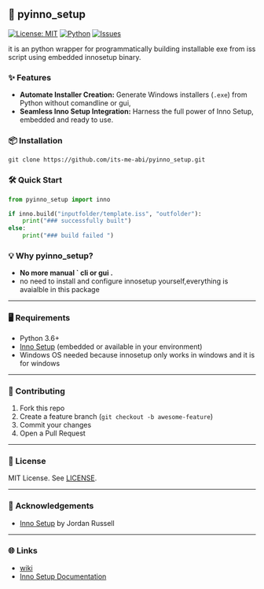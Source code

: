 
## 🚀 pyinno_setup
[![License: MIT](https://img.shields.io/badge/License-MIT-blue.svg)](https://www.gnu.org/licenses/gpl-3.0)
[![Python](https://img.shields.io/badge/Python-3.6%2B-blue.svg)](https://www.python.org/)
[![Issues](https://img.shields.io/github/issues/its-me-abi/pyinno_setup.svg)](https://github.com/its-me-abi/pyinno_setup/issues)

it is an python wrapper for programmatically building installable exe from iss script using embedded innosetup binary.  


### ✨ Features

- **Automate Installer Creation:** Generate Windows installers (`.exe`) from Python without comandline or gui,
- **Seamless Inno Setup Integration:** Harness the full power of Inno Setup, embedded and ready to use.

### 📦 Installation

```from source:
git clone https://github.com/its-me-abi/pyinno_setup.git

```

### 🛠️ Quick Start

```python
from pyinno_setup import inno

if inno.build("inputfolder/template.iss", "outfolder"):
    print("### successfully built")
else:
    print("### build failed ")
```

### 💡 Why pyinno_setup?

- **No more manual ` cli or gui .**
- no need to install and configure innosetup yourself,everything is avaialble in this package
---

### 🖥️ Requirements

- Python 3.6+
- [Inno Setup](https://jrsoftware.org/isinfo.php) (embedded or available in your environment)
- Windows OS needed because innosetup only works in windows and it is for windows

---

### 🤝 Contributing

1. Fork this repo
2. Create a feature branch (`git checkout -b awesome-feature`)
3. Commit your changes
4. Open a Pull Request

---

### 📄 License

MIT License. See [LICENSE](LICENSE).

---

### 🙏 Acknowledgements

- [Inno Setup](https://jrsoftware.org/isinfo.php) by Jordan Russell

---

### 🌐 Links

- [wiki](https://github.com/its-me-abi/pyinno_setup/wiki)
- [Inno Setup Documentation](https://jrsoftware.org/ishelp/index.php)
